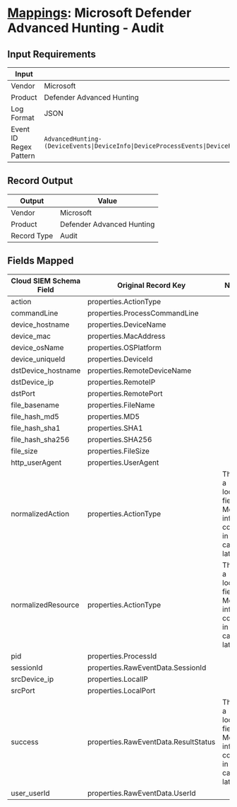 # [Mappings](README.md): Microsoft Defender Advanced Hunting - Audit

## Input Requirements

|Input|Value|
|-----|-----|
|Vendor|Microsoft|
|Product|Defender Advanced Hunting|
|Log Format|JSON|
|Event ID Regex Pattern|`AdvancedHunting-(DeviceEvents\|DeviceInfo\|DeviceProcessEvents\|DeviceFileEvents\|CloudAppEvents\|UrlClickEvents\|DeviceNetworkInfo)`|

## Record Output

|Output|Value|
|------|-----|
|Vendor|Microsoft|
|Product|Defender Advanced Hunting|
|Record Type|Audit|

## Fields Mapped

|Cloud SIEM Schema Field|Original Record Key|Notes|
|-----------------------|-------------------|-----|
|action|properties.ActionType||
|commandLine|properties.ProcessCommandLine||
|device_hostname|properties.DeviceName||
|device_mac|properties.MacAddress||
|device_osName|properties.OSPlatform||
|device_uniqueId|properties.DeviceId||
|dstDevice_hostname|properties.RemoteDeviceName||
|dstDevice_ip|properties.RemoteIP||
|dstPort|properties.RemotePort||
|file_basename|properties.FileName||
|file_hash_md5|properties.MD5||
|file_hash_sha1|properties.SHA1||
|file_hash_sha256|properties.SHA256||
|file_size|properties.FileSize||
|http_userAgent|properties.UserAgent||
|normalizedAction|properties.ActionType|This is a lookup field. More info to come in the catalog later...|
|normalizedResource|properties.ActionType|This is a lookup field. More info to come in the catalog later...|
|pid|properties.ProcessId||
|sessionId|properties.RawEventData.SessionId||
|srcDevice_ip|properties.LocalIP||
|srcPort|properties.LocalPort||
|success|properties.RawEventData.ResultStatus|This is a lookup field. More info to come in the catalog later...|
|user_userId|properties.RawEventData.UserId||

